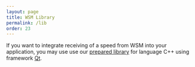```yaml
---
layout: page
title: WSM Library
permalink: /lib
order: 23
---
```


If you want to integrate receiving of a speed from WSM into your application,
you may use use our [prepared
library](https://github.com/kmzbrnoI/wsm-lib-cpp-qt) for language C++ using
framework [Qt](https://www.qt.io/).
